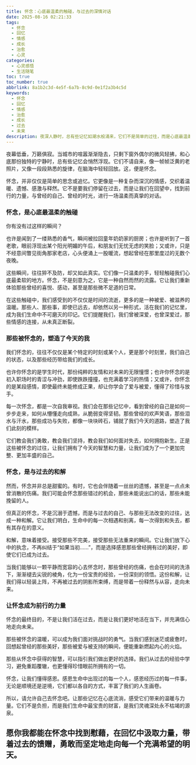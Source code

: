 ```yaml
---
title: 怀念：心底最温柔的触碰，与过去的深情对话
date: 2025-08-16 02:21:33
tags:
  - 怀念
  - 回忆
  - 情感
  - 成长
  - 治愈
  - 心灵
categories:
  - 心灵感悟
  - 生活随笔
toc: true
toc_number: true
abbrlink: 8a1b2c3d-4e5f-6a7b-8c9d-0e1f2a3b4c5d
keywords:
  - 怀念
  - 回忆
  - 情感
  - 治愈
  - 成长
  - 过去
  - 未来
description: 夜深人静时，总有些记忆如潮水般涌来，它们不是简单的过往，而是心底最温柔的触碰。怀念，并非沉溺于过去，而是一场与自我的深情对话，它让我们看见来时的路，也照亮了前行的方向。这篇文章将带你走进怀念的深处，感受它如何滋养我们的灵魂，成为我们生命中不可或缺的温暖力量。
---
```


夜幕低垂，万籁俱寂。当城市的喧嚣渐渐隐去，只剩下窗外偶尔的微风轻拂，和心底那份独特的宁静时，总有些记忆会悄然浮现。它们不请自来，像一帧帧泛黄的老照片，又像一段段熟悉的旋律，在脑海中轻轻回放。这，便是怀念。

怀念，并非仅仅是简单的思念或追忆。它更像是一种复杂而深沉的情感，交织着温暖、遗憾、感激与释然。它不是要我们停留在过去，而是让我们在回望中，找到前行的力量，与曾经的自己、曾经的时光，进行一场温柔而真挚的对话。

### 怀念，是心底最温柔的触碰

你有没有过这样的瞬间？
 
也许是闻到了一缕熟悉的香气，瞬间被拉回童年奶奶家的厨房；也许是听到了一首老歌，眼前浮现出某个阳光明媚的午后，和朋友们无忧无虑的笑脸；又或许，只是不经意间瞥见街角那家老店，心头便涌上一股暖流，想起曾经在那里度过的无数个夜晚。

这些瞬间，往往猝不及防，却又如此真实。它们像一只温柔的手，轻轻触碰我们心底最柔软的地方。怀念，不是刻意为之，它是一种自然而然的流露。它让我们重新体验那些曾经的喜悦、感动，甚至是那些微不足道的日常。

在这些触碰中，我们感受到的不仅仅是时间的流逝，更多的是一种被爱、被滋养的温暖。那些人、那些事，即使已远去，却依然以另一种形式，活在我们的记忆里，成为我们生命中不可磨灭的印记。它们提醒我们，我们曾被深爱，也曾深爱过，那些情感的连接，从未真正断裂。

### 那些被怀念的，塑造了今天的我

我们怀念的，往往不仅仅是某个特定的时刻或某个人，更是那个时刻里，我们自己的状态，以及那些经历带给我们的成长。

也许你怀念的是学生时代，那份纯粹的友情和对未来的无限憧憬；也许你怀念的是初入职场时的青涩与冲劲，即使跌跌撞撞，也充满着学习的热情；又或许，你怀念的是某段感情，即使最终未能修成正果，却让你学会了爱与被爱，懂得了珍惜与放手。

每一次怀念，都是一次自我审视。我们会在那些记忆中，看到曾经的自己是如何一步步走来，如何从懵懂走向成熟，从脆弱变得坚韧。那些曾经的欢声笑语，那些泪水与汗水，那些成功与失败，都像一块块砖石，铺就了我们今天的道路，塑造了我们此刻的模样。

它们教会我们勇敢，教会我们坚持，教会我们如何面对失去，如何拥抱新生。正是这些被怀念的过往，让我们拥有了今天的智慧和力量，让我们成为了一个更加完整、更加丰盛的自己。

### 怀念，是与过去的和解

然而，怀念并非总是甜蜜的。有时，它也会伴随着一丝丝的遗憾，甚至是一点点未曾消散的伤痛。我们可能会怀念那些错过的机会，那些未能说出口的话，那些未能挽留的人。

但真正的怀念，不是沉溺于遗憾，而是与过去的自己、与那些无法改变的过往，达成一种和解。它让我们明白，生命中的每一次相遇和别离，每一次得到和失去，都有其存在的意义。

和解，意味着接受。接受那些不完美，接受那些无法重来的瞬间。它让我们放下心中的执念，不再纠结于“如果当初……”，而是选择感恩那些曾经拥有过的美好，即使它们已成为过去。

当我们能够以一颗平静而宽容的心去怀念时，那些曾经的伤痛，也会在时间的洗涤下，渐渐褪去尖锐的棱角，化为一份宝贵的经验，一份深刻的领悟。这份和解，让我们得以轻装上阵，不再被过去的阴影所束缚，而是带着一份释然与从容，走向未来。

### 让怀念成为前行的力量

怀念的最终目的，不是让我们活在过去，而是让我们更好地活在当下，并充满信心地走向未来。

那些被怀念的温暖，可以成为我们面对挑战时的勇气。当我们感到迷茫或疲惫时，回想起曾经的那些美好，那些被爱与被支持的瞬间，便能重新燃起内心的火焰。

那些从怀念中获得的智慧，可以指引我们做出更好的选择。我们从过去的经验中学习，避免重蹈覆辙，也更懂得珍惜眼前所拥有的一切。

怀念，让我们懂得感恩。感恩生命中出现过的每一个人，感恩经历过的每一件事，无论是顺境还是逆境，它们都以各自的方式，丰富了我们的人生画卷。

所以，请允许自己去怀念吧。让那些记忆在心底流淌，感受它们带来的温暖与力量。它们不是负担，而是我们生命中最宝贵的财富，是我们灵魂深处永不枯竭的源泉。

愿你我都能在怀念中找到慰藉，在回忆中汲取力量，带着过去的馈赠，勇敢而坚定地走向每一个充满希望的明天。
---